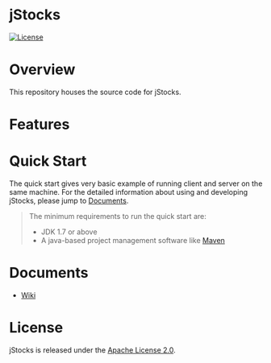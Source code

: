 # jStocks
[![License](https://img.shields.io/badge/License-Apache%202.0-blue.svg)](https://github.com/kediumm/jstocks/LICENSE)

# Overview
This repository houses the source code for jStocks.

# Features

# Quick Start
The quick start gives very basic example of running client and server on the same machine. For the detailed information about using and developing jStocks, please jump to [Documents](#documents).

> The minimum requirements to run the quick start are: 
>  * JDK 1.7 or above
>  * A java-based project management software like [Maven][maven]

# Documents

* [Wiki](https://github.com/kediumm/jstocks/wiki)

# License

jStocks is released under the [Apache License 2.0](http://www.apache.org/licenses/LICENSE-2.0).

[maven]:https://maven.apache.org
